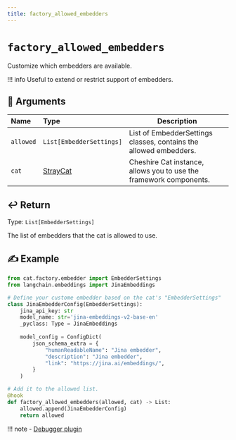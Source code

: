 ```yaml
---
title: factory_allowed_embedders
---
```


# `factory_allowed_embedders`

Customize which embedders are available.

!!! info
    Useful to extend or restrict support of embedders.

## &#128196; Arguments

| Name      | Type                                                                    | Description                                                        |
|:----------|:------------------------------------------------------------------------|--------------------------------------------------------------------|
| `allowed` | `List[EmbedderSettings]`                                                | List of EmbedderSettings classes, contains the allowed embedders.  |
| `cat`     | [StrayCat](../../../framework/cat-components/cheshire_cat/stray_cat.md) | Cheshire Cat instance, allows you to use the framework components. |

## &#x21A9;&#xFE0F; Return

Type: `List[EmbedderSettings]`

The list of embedders that the cat is allowed to use.

## &#9997; Example

```python
from cat.factory.embedder import EmbedderSettings
from langchain.embeddings import JinaEmbeddings

# Define your custome embedder based on the cat's "EmbedderSettings"
class JinaEmbedderConfig(EmbedderSettings):
    jina_api_key: str
    model_name: str='jina-embeddings-v2-base-en'
    _pyclass: Type = JinaEmbeddings
    
    model_config = ConfigDict(
        json_schema_extra = {
            "humanReadableName": "Jina embedder",
            "description": "Jina embedder",
            "link": "https://jina.ai/embeddings/",
        }
    )

# Add it to the allowed list.
@hook
def factory_allowed_embedders(allowed, cat) -> List:
    allowed.append(JinaEmbedderConfig)
    return allowed
```

!!! note
    - [Debugger plugin](https://github.com/sambarza/cc-vscode-debugpy)

